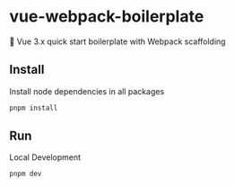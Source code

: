 # vue-webpack-boilerplate
🛶  Vue 3.x quick start boilerplate with Webpack scaffolding


## Install

Install node dependencies in all packages

```bash
pnpm install
```

## Run

Local Development

```bash
pnpm dev
```
